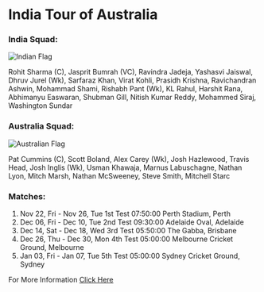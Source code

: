 # India Tour of Australia
### India Squad:
![Indian Flag](https://images.app.goo.gl/Bw)

Rohit Sharma (C), Jasprit Bumrah (VC), Ravindra Jadeja, Yashasvi Jaiswal, Dhruv Jurel (Wk), Sarfaraz Khan, Virat Kohli, Prasidh Krishna, Ravichandran Ashwin, Mohammad Shami, Rishabh Pant (Wk), KL Rahul, Harshit Rana, Abhimanyu Easwaran, Shubman Gill, Nitish Kumar Reddy, Mohammed Siraj, Washington Sundar
### Australia Squad:
![Australian Flag](https://images.app.goo.gl/BwAyt4933QaUpVNk9.jpeg)

Pat Cummins (C), Scott Boland, Alex Carey (Wk), Josh Hazlewood, Travis Head, Josh Inglis (Wk), Usman Khawaja, Marnus Labuschagne, Nathan Lyon, Mitch Marsh, Nathan McSweeney, Steve Smith, Mitchell Starc
### Matches:
1. Nov 22, Fri - Nov 26, Tue	1st Test	07:50:00	Perth Stadium, Perth
2. Dec 06, Fri - Dec 10, Tue	2nd Test	09:30:00	Adelaide Oval, Adelaide
3. Dec 14, Sat - Dec 18, Wed	3rd Test	05:50:00	The Gabba, Brisbane
4. Dec 26, Thu - Dec 30, Mon	4th Test	05:00:00	Melbourne Cricket Ground, Melbourne
5. Jan 03, Fri - Jan 07, Tue	5th Test	05:00:00	Sydney Cricket Ground, Sydney

For More Information
[Click Here](https://www.espncricinfo.com/series/australia-vs-india-2024-25-1426547)

